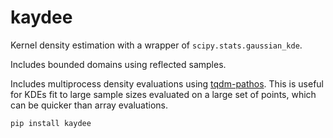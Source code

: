 # kaydee

Kernel density estimation with a wrapper of `scipy.stats.gaussian_kde`.

Includes bounded domains using reflected samples.

Includes multiprocess density evaluations using [tqdm-pathos](https://github.com/mdmould/tqdm_pathos). This is useful for KDEs fit to large sample sizes evaluated on a large set of points, which can be quicker than array evaluations.

`pip install kaydee`
